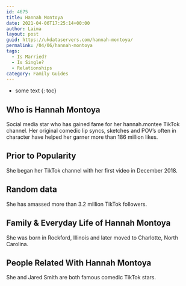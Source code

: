 ```yaml
---
id: 4675
title: Hannah Montoya
date: 2021-04-06T17:25:14+00:00
author: Laima
layout: post
guid: https://ukdataservers.com/hannah-montoya/
permalink: /04/06/hannah-montoya
tags:
  - Is Married?
  - Is Single?
  - Relationships
category: Family Guides
---
```


* some text
{: toc}


## Who is Hannah Montoya
                  
                  
                  
Social media star who has gained fame for her hannah.montee TikTok channel. Her original comedic lip syncs, sketches and POV&#8217;s often in character have helped her garner more than 186 million likes.
                  
              
            
              
            
                
                
                
## Prior to Popularity
                  
                  
                  
She began her TikTok channel with her first video in December 2018.
                  
              
            
              
            
                
                
                
## Random data
                  
                  
                  
She has amassed more than 3.2 million TikTok followers.
                  
              
            
              
            
                
                
                
## Family & Everyday Life of Hannah Montoya
                  
                  
                  
She was born in Rockford, Illinois and later moved to Charlotte, North Carolina. 
                  
              
            
              
            
                
                
                
## People Related With Hannah Montoya
                  
                  
                  
She and Jared Smith are both famous comedic TikTok stars.
                  
              
            
              
            
                
              
            
              
              
            
            
              
            
          
          
          